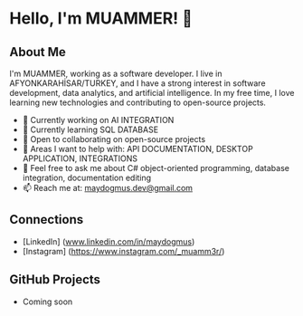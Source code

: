 # Hello, I'm MUAMMER! 👋

## About Me

I'm MUAMMER, working as a software developer. I live in AFYONKARAHİSAR/TURKEY, and I have a strong interest in software development, data analytics, and artificial intelligence. In my free time, I love learning new technologies and contributing to open-source projects.

- 🔭 Currently working on AI INTEGRATION
- 🌱 Currently learning SQL DATABASE
- 👯 Open to collaborating on open-source projects
- 🤔 Areas I want to help with: API DOCUMENTATION, DESKTOP APPLICATION, INTEGRATIONS
- 💬 Feel free to ask me about C# object-oriented programming, database integration, documentation editing
- 📫 Reach me at: maydogmus.dev@gmail.com

## Connections

- [LinkedIn] (www.linkedin.com/in/maydogmus)
- [Instagram] (https://www.instagram.com/_muamm3r/)

## GitHub Projects

- Coming soon
